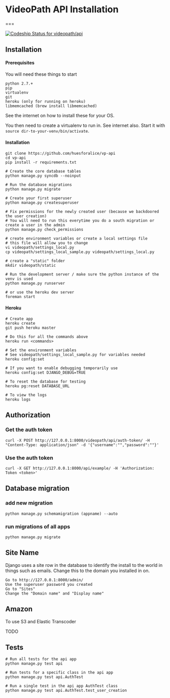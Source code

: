 # VideoPath API Installation
===



[ ![Codeship Status for videopath/api](https://codeship.io/projects/8ca66760-1ccf-0132-376b-6e4899336ea0/status)](https://codeship.io/projects/35297)

## Installation

#### Prerequisites
You will need these things to start

	python 2.7.+
	pip
	virtualenv
	git
	heroku (only for running on heroku)
	libmemcached (brew install libmemcached)

See the internet on how to install these for your OS.

You then need to create a virtualenv to run in. See internet also.
Start it with ``source dir-to-your-venv/bin/activate``.

#### Installation

	git clone https://github.com/huesforalice/vp-api
	cd vp-api
	pip install -r requirements.txt

	# Create the core database tables
	python manage.py syncdb --noinput

	# Run the database migrations
	python manage.py migrate

	# Create your first superuser
	python manage.py createsuperuser

	# Fix permissions for the newly created user (because we backdoored the user creation)
	# You will need to run this everytime you do a south migration or create a user in the admin
	python manage.py check_permissions

	# create environment variables or create a local settings file
	# this file will allow you to change
	vi videopath/settings_local.py
	cp videopath/settings_local_sample.py videopath/settings_local.py

	# create a "static" folder
	mkdir videopath/static

	# Run the development server / make sure the python instance of the venv is used
	python manage.py runserver

	# or use the heroku dev server
	foreman start

#### Heroku

	# Create app
	heroku create
	git push heroku master

	# Do this for all the commands above
	heroku run <commands>

	# Set the environment variables
	# See videopath/settings_local_sample.py for variables needed
	heroku config:set

	# If you want to enable debugging temporarily use
	heroku config:set DJANGO_DEBUG=TRUE

	# To reset the database for testing
	heroku pg:reset DATABASE_URL

	# To view the logs
	heroku logs

## Authorization

### Get the auth token
	curl -X POST http://127.0.0.1:8000/videopath/api/auth-token/ -H "Content-Type: application/json" -d '{"username":"","password":""}'

### Use the auth token
	curl -X GET http://127.0.0.1:8000/api/example/ -H 'Authorization: Token <token>'


## Database migration

### add new migration
	python manage.py schemamigration (appname) --auto

### run migrations of all apps
	python manage.py migrate

## Site Name

Django uses a site row in the database to identify the install to the world in things such as emails. Change this to the domain you installed in on.

	Go to http://127.0.0.1:8000/admin/
	Use the superuser password you created
	Go to "Sites"
	Change the "Domain name" and "Display name"

## Amazon

To use S3 and Elastic Transcoder

TODO


## Tests

	# Run all tests for the api app
	python manage.py test api

	# Run tests for a specific class in the api app
	python manage.py test api.AuthTest

	# Run a single test in the api app AuthTest class
	python manage.py test api.AuthTest.test_user_creation


